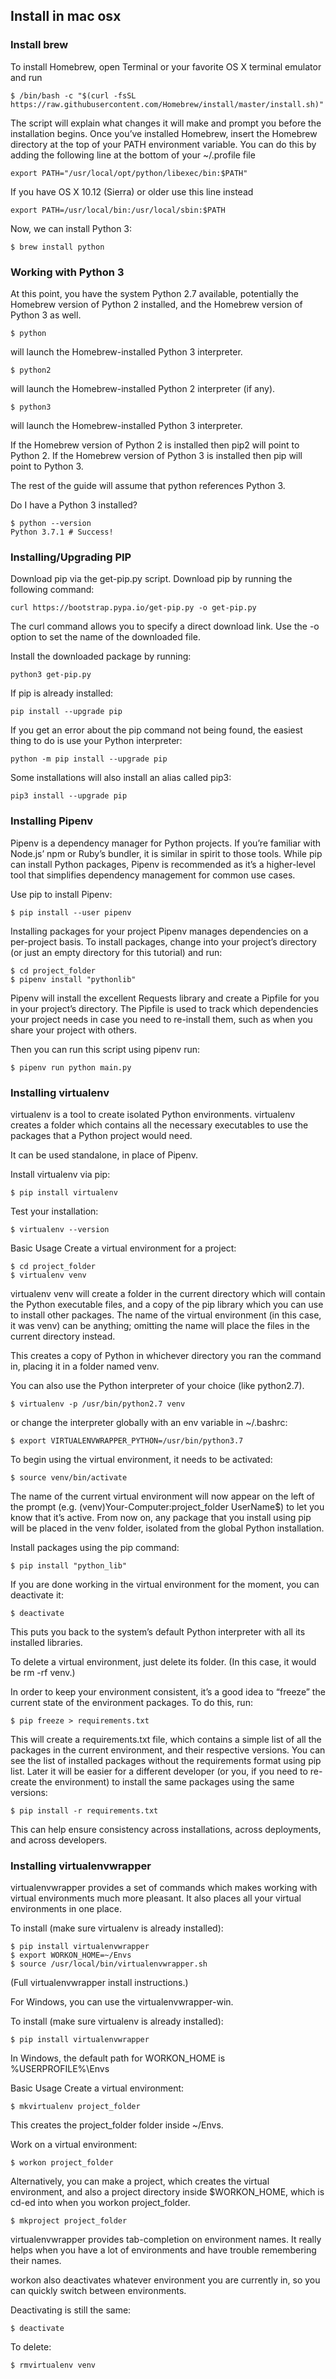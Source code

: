 ## Install in mac osx

### Install brew 
To install Homebrew, open Terminal or your favorite OS X terminal emulator and run
```
$ /bin/bash -c "$(curl -fsSL https://raw.githubusercontent.com/Homebrew/install/master/install.sh)"
```
The script will explain what changes it will make and prompt you before the installation begins. Once you’ve installed Homebrew, insert the Homebrew directory at the top of your PATH environment variable. You can do this by adding the following line at the bottom of your ~/.profile file
```
export PATH="/usr/local/opt/python/libexec/bin:$PATH"
```
If you have OS X 10.12 (Sierra) or older use this line instead
```
export PATH=/usr/local/bin:/usr/local/sbin:$PATH
```
Now, we can install Python 3:
```
$ brew install python
```

### Working with Python 3
At this point, you have the system Python 2.7 available, potentially the Homebrew version of Python 2 installed, and the Homebrew version of Python 3 as well.
```
$ python 
```
will launch the Homebrew-installed Python 3 interpreter.
```
$ python2 
```
will launch the Homebrew-installed Python 2 interpreter (if any).
```
$ python3 
```
will launch the Homebrew-installed Python 3 interpreter.

If the Homebrew version of Python 2 is installed then pip2 will point to Python 2. If the Homebrew version of Python 3 is installed then pip will point to Python 3.

The rest of the guide will assume that python references Python 3.

Do I have a Python 3 installed?
``` 
$ python --version
Python 3.7.1 # Success! 
```
### Installing/Upgrading PIP

Download pip via the get-pip.py script.
Download pip by running the following command:
```
curl https://bootstrap.pypa.io/get-pip.py -o get-pip.py
```
The curl command allows you to specify a direct download link. Use the -o option to set the name of the downloaded file.

Install the downloaded package by running:
```
python3 get-pip.py
```
If pip is already installed:
```
pip install --upgrade pip
```
If you get an error about the pip command not being found, the easiest thing to do is use your Python interpreter:
```
python -m pip install --upgrade pip
```
Some installations will also install an alias called pip3:
```
pip3 install --upgrade pip
```

### Installing Pipenv
Pipenv is a dependency manager for Python projects. If you’re familiar with Node.js’ npm or Ruby’s bundler, it is similar in spirit to those tools. While pip can install Python packages, Pipenv is recommended as it’s a higher-level tool that simplifies dependency management for common use cases.

Use pip to install Pipenv:
```
$ pip install --user pipenv
```
Installing packages for your project
Pipenv manages dependencies on a per-project basis. To install packages, change into your project’s directory (or just an empty directory for this tutorial) and run:
```
$ cd project_folder
$ pipenv install "pythonlib"
```
Pipenv will install the excellent Requests library and create a Pipfile for you in your project’s directory. The Pipfile is used to track which dependencies your project needs in case you need to re-install them, such as when you share your project with others.

Then you can run this script using pipenv run:
```
$ pipenv run python main.py
```

### Installing virtualenv
virtualenv is a tool to create isolated Python environments. virtualenv creates a folder which contains all the necessary executables to use the packages that a Python project would need.

It can be used standalone, in place of Pipenv.

Install virtualenv via pip:
```
$ pip install virtualenv
```
Test your installation:
```
$ virtualenv --version
```
Basic Usage
Create a virtual environment for a project:
```
$ cd project_folder
$ virtualenv venv
```
virtualenv venv will create a folder in the current directory which will contain the Python executable files, and a copy of the pip library which you can use to install other packages. The name of the virtual environment (in this case, it was venv) can be anything; omitting the name will place the files in the current directory instead.

This creates a copy of Python in whichever directory you ran the command in, placing it in a folder named venv.

You can also use the Python interpreter of your choice (like python2.7).
```
$ virtualenv -p /usr/bin/python2.7 venv
```
or change the interpreter globally with an env variable in ~/.bashrc:
```
$ export VIRTUALENVWRAPPER_PYTHON=/usr/bin/python3.7
```
To begin using the virtual environment, it needs to be activated:
```
$ source venv/bin/activate
```
The name of the current virtual environment will now appear on the left of the prompt (e.g. (venv)Your-Computer:project_folder UserName$) to let you know that it’s active. From now on, any package that you install using pip will be placed in the venv folder, isolated from the global Python installation.

Install packages using the pip command:
```
$ pip install "python_lib"
```
If you are done working in the virtual environment for the moment, you can deactivate it:
```
$ deactivate
```
This puts you back to the system’s default Python interpreter with all its installed libraries.

To delete a virtual environment, just delete its folder. (In this case, it would be rm -rf venv.)

In order to keep your environment consistent, it’s a good idea to “freeze” the current state of the environment packages. To do this, run:
```
$ pip freeze > requirements.txt
```
This will create a requirements.txt file, which contains a simple list of all the packages in the current environment, and their respective versions. You can see the list of installed packages without the requirements format using pip list. Later it will be easier for a different developer (or you, if you need to re-create the environment) to install the same packages using the same versions:
```
$ pip install -r requirements.txt
```
This can help ensure consistency across installations, across deployments, and across developers.

### Installing virtualenvwrapper
virtualenvwrapper provides a set of commands which makes working with virtual environments much more pleasant. It also places all your virtual environments in one place.

To install (make sure virtualenv is already installed):
```
$ pip install virtualenvwrapper
$ export WORKON_HOME=~/Envs
$ source /usr/local/bin/virtualenvwrapper.sh
```
(Full virtualenvwrapper install instructions.)

For Windows, you can use the virtualenvwrapper-win.

To install (make sure virtualenv is already installed):
```
$ pip install virtualenvwrapper
```
In Windows, the default path for WORKON_HOME is %USERPROFILE%\Envs

Basic Usage
Create a virtual environment:
```
$ mkvirtualenv project_folder
```
This creates the project_folder folder inside ~/Envs.

Work on a virtual environment:
```
$ workon project_folder
```
Alternatively, you can make a project, which creates the virtual environment, and also a project directory inside $WORKON_HOME, which is cd-ed into when you workon project_folder.
```
$ mkproject project_folder
```
virtualenvwrapper provides tab-completion on environment names. It really helps when you have a lot of environments and have trouble remembering their names.

workon also deactivates whatever environment you are currently in, so you can quickly switch between environments.

Deactivating is still the same:
```
$ deactivate
```
To delete:
```
$ rmvirtualenv venv
```

